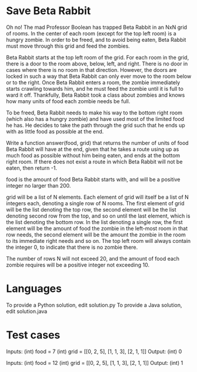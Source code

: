 Save Beta Rabbit
================

Oh no! The mad Professor Boolean has trapped Beta Rabbit in an NxN grid of rooms. In the center of each room (except for the top left room) is a hungry zombie. In order to be freed, and to avoid being eaten, Beta Rabbit must move through this grid and feed the zombies.

Beta Rabbit starts at the top left room of the grid. For each room in the grid, there is a door to the room above, below, left, and right. There is no door in cases where there is no room in that direction. However, the doors are locked in such a way that Beta Rabbit can only ever move to the room below or to the right. Once Beta Rabbit enters a room, the zombie immediately starts crawling towards him, and he must feed the zombie until it is full to ward it off. Thankfully, Beta Rabbit took a class about zombies and knows how many units of food each zombie needs be full.

To be freed, Beta Rabbit needs to make his way to the bottom right room (which also has a hungry zombie) and have used most of the limited food he has. He decides to take the path through the grid such that he ends up with as little food as possible at the end.

Write a function answer(food, grid) that returns the number of units of food Beta Rabbit will have at the end, given that he takes a route using up as much food as possible without him being eaten, and ends at the bottom right room. If there does not exist a route in which Beta Rabbit will not be eaten, then return -1.

food is the amount of food Beta Rabbit starts with, and will be a positive integer no larger than 200.

grid will be a list of N elements. Each element of grid will itself be a list of N integers each, denoting a single row of N rooms. The first element of grid will be the list denoting the top row, the second element will be the list denoting second row from the top, and so on until the last element, which is the list denoting the bottom row. In the list denoting a single row, the first element will be the amount of food the zombie in the left-most room in that row needs, the second element will be the amount the zombie in the room to its immediate right needs and so on. The top left room will always contain the integer 0, to indicate that there is no zombie there.

The number of rows N will not exceed 20, and the amount of food each zombie requires will be a positive integer not exceeding 10.

Languages
=========

To provide a Python solution, edit solution.py
To provide a Java solution, edit solution.java

Test cases
==========

Inputs:
    (int) food = 7
    (int) grid = [[0, 2, 5], [1, 1, 3], [2, 1, 1]]
Output:
    (int) 0

Inputs:
    (int) food = 12
    (int) grid = [[0, 2, 5], [1, 1, 3], [2, 1, 1]]
Output:
    (int) 1